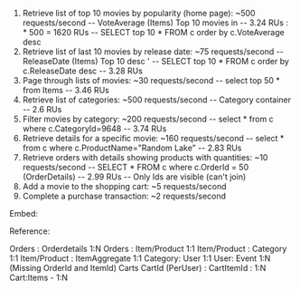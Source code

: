 
 1.   Retrieve list of top 10 movies by popularity (home page): ~500 requests/second
        -- VoteAverage (Items) Top 10 movies in 
        -- 3.24 RUs : * 500 = 1620 RUs
        -- SELECT top 10 * FROM c order by c.VoteAverage desc
  2.  Retrieve list of last 10 movies by release date: ~75 requests/second
        -- ReleaseDate (Items) Top 10  desc '
        -- SELECT top 10 * FROM c order by c.ReleaseDate desc
        -- 3.28 RUs
   3. Page through lists of movies: ~30 requests/second
        -- select top 50 * from Items
        -- 3.46 RUs
   4. Retrieve list of categories: ~500 requests/second
        -- Category container 
        -- 2.6 RUs
   5.  Filter movies by category: ~200 requests/second
        -- select  * from c where c.CategoryId=9648
        -- 3.74 RUs
   6. Retrieve details for a specific movie: ~160 requests/second
        -- select  * from c where c.ProductName="Random Lake"
        -- 2.83 RUs
   7. Retrieve orders with details showing products with quantities: ~10 requests/second
        -- SELECT * FROM c where c.OrderId = 50 (OrderDetails)
        -- 2.99 RUs
        -- Only Ids are visible (can't join)
   8. Add a movie to the shopping cart: ~5 requests/second
   9. Complete a purchase transaction: ~2 requests/second


Embed:



Reference:

Orders : Orderdetails 1:N
	Orders : Item/Product 1:1
Item/Product : Category 1:1
Item/Product : ItemAggregate 1:1
Category: User 1:1
User: Event 1:N (Missing OrderId and ItemId)
Carts
    CartId (PerUser) : CartItemId : 1:N
    Cart:Items - 1:N